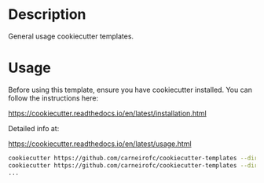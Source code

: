 # Description
General usage cookiecutter templates.

# Usage

Before using this template, ensure you have cookiecutter installed. You can follow the instructions here:

https://cookiecutter.readthedocs.io/en/latest/installation.html

Detailed info at:

https://cookiecutter.readthedocs.io/en/latest/usage.html

```bash
cookiecutter https://github.com/carneirofc/cookiecutter-templates --directory="ansible-role"
cookiecutter https://github.com/carneirofc/cookiecutter-templates --directory="python-package"
...
```
